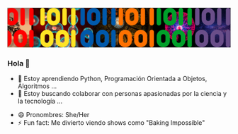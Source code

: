 <p align="center">
  <a href="" target="_blank" rel="noreferrer"><img src="./b_banner_5.png"></a>
</p>


### Hola 👋

<!--
**Bere333/Bere333** is a ✨ _special_ ✨ repository because its `README.md` (this file) appears on your GitHub profile.

Here are some ideas to get you started:

- 🔭 I’m currently working on ...
- 🌱 I’m currently learning ...
- 👯 I’m looking to collaborate on ...
- 🤔 I’m looking for help with ...
- 💬 Ask me about ...
- 📫 How to reach me: ...
- 😄 Pronouns: ...
- ⚡ Fun fact: ...
-->

- 🌱 Estoy aprendiendo Python, Programación Orientada a Objetos, Algoritmos ...
- 👯 Estoy buscando colaborar con personas apasionadas por la ciencia y la tecnología ...
<!-- - 🤔 I’m looking for help with ...
- 💬 Ask me about ...
- 📫 How to reach me: ... -->
- 😄 Pronombres: She/Her
- ⚡ Fun fact: Me divierto viendo shows como "Baking Impossible"
